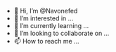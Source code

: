 - 👋 Hi, I’m @Navonefed
- 👀 I’m interested in ...
- 🌱 I’m currently learning ...
- 💞️ I’m looking to collaborate on ...
- 📫 How to reach me ...

<!---
Navonefed/Navonefed is a ✨ special ✨ repository because its `README.md` (this file) appears on your GitHub profile.
You can click the Preview link to take a look at your changes.
--->
